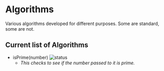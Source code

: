 # Algorithms

Various algorithms developed for different purposes. Some are standard, some are not. 

## Current list of Algorithms

* isPrime(number) ![status](https://img.shields.io/badge/status-completed-brightgreen.svg)
  * *This checks to see if the number passed to it is prime.*

